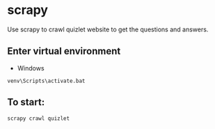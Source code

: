 # scrapy
Use scrapy to crawl quizlet website to get the questions and answers.

## Enter virtual environment
- Windows
```
venv\Scripts\activate.bat
```

## To start:
```
scrapy crawl quizlet
```
